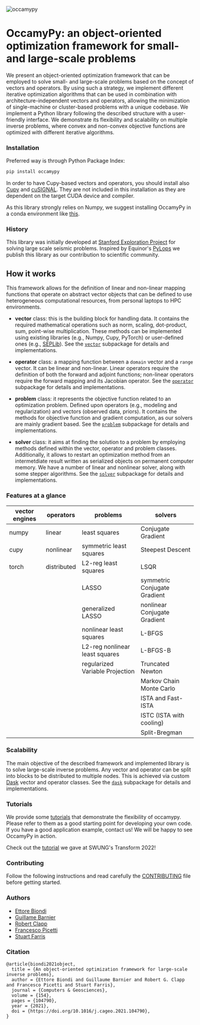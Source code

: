 ![occamypy](readme_img/logo192.png)

# OccamyPy: an object-oriented optimization framework for small- and large-scale problems

We present an object-oriented optimization framework that can be employed to solve
small- and large-scale problems based on the concept of vectors and operators.
By using such a strategy, we implement different iterative optimization algorithms
that can be used in combination with architecture-independent vectors and operators,
allowing the minimization of single-machine or cluster-based problems with a unique codebase.
We implement a Python library following the described structure with a user-friendly interface.
We demonstrate its flexibility and scalability on multiple inverse problems,
where convex and non-convex objective functions are optimized with different iterative algorithms.

### Installation
Preferred way is through Python Package Index:
```bash
pip install occamypy
```
In order to have Cupy-based vectors and operators, you should install also [Cupy](https://docs.cupy.dev/en/stable/install.html#install-cupy) and [cuSIGNAL](https://github.com/rapidsai/cusignal#installation).
They are not included in this installation as they are dependent on the target CUDA device and compiler.

As this library strongly relies on Numpy, we suggest installing OccamyPy in a conda environment like [this](./envs/env.yml).

### History
This library was initially developed at
[Stanford Exploration Project](http://zapad.stanford.edu/ettore88/python-solver)
for solving large scale seismic problems.
Inspired by Equinor's [PyLops](https://github.com/equinor/pylops)
we publish this library as our contribution to scientific community.

## How it works
This framework allows for the definition of linear and non-linear mapping functions that
operate on abstract vector objects that can be defined to use
heterogeneous computational resources, from personal laptops to HPC environments.

- **vector** class: this is the building block for handling data. It contains the required
mathematical operations such as norm, scaling, dot-product, sum, point-wise multiplication.
These methods can be implemented using existing libraries (e.g., Numpy, Cupy, PyTorch) or
user-defined ones (e.g., [SEPLib](http://sepwww.stanford.edu/doku.php?id=sep:software:seplib)).
See the [`vector`](./occamypy/vector) subpackage for details and implementations.

- **operator** class: a mapping function between a `domain` vector and a `range` vector.
It  can be linear and non-linear.
Linear operators require the definition of both the forward and adjoint functions;
non-linear operators require the forward mapping and its Jacobian operator.
See the [`operator`](./occamypy/operator) subpackage for details and implementations.

- **problem** class: it represents the objective function related to  an optimization problem.
Defined upon operators (e.g., modeling and regularization) and vectors (observed data, priors).
It contains the methods for objective function and gradient computation, as our solvers are mainly gradient based.
See the [`problem`](./occamypy/problem) subpackage for details and implementations.

- **solver** class: it aims at finding the solution to a problem by employing methods
defined within the vector, operator and problem classes.
Additionally, it allows to restart an optimization method from an intermetdiate result
written as serialized objects on permanent computer memory.
We have a number of linear and nonlinear solver, along with some stepper algorithms.
See the [`solver`](./occamypy/solver) subpackage for details and implementations.

### Features at a glance

| vector engines | operators | problems | solvers |
|-|-|-|-|
| numpy | linear      | least squares                   | Conjugate Gradient           |
| cupy  | nonlinear   | symmetric least squares         | Steepest Descent             |
| torch | distributed | L2-reg least squares            | LSQR                         |
|       |             | LASSO                           | symmetric Conjugate Gradient |
|       |             | generalized LASSO               | nonlinear Conjugate Gradient |
|       |             | nonlinear least squares         | L-BFGS                       |
|       |             | L2-reg nonlinear least squares  | L-BFGS-B                     |
|       |             | regularized Variable Projection | Truncated Newton             |
|       |             |                                 | Markov Chain Monte Carlo     |
|       |             |                                 | ISTA and Fast-ISTA           |
|       |             |                                 | ISTC (ISTA with cooling)     |
|       |             |                                 | Split-Bregman                |

### Scalability
The main objective of the described framework and implemented library is to solve large-scale inverse problems.
Any vector and operator can be split into blocks to be distributed to multiple nodes.
This is achieved via custom [Dask](https://dask.org/) vector and operator classes.
See the [`dask`](./occamypy/dask) subpackage for details and implementations.

### Tutorials
We provide some [tutorials](./tutorials) that demonstrate the flexibility of occamypy.
Please refer to them as a good starting point for developing your own code.
If you have a good application example, contact us! We will be happy to see OccamyPy in action.

Check out the [tutorial](https://curvenote.com/@swung/transform-2022-occamypy-an-oo-optimizaton-library/overview) we gave at SWUNG's Transform 2022!

### Contributing
Follow the following instructions and read carefully the [CONTRIBUTING](CONTRIBUTING.md) file before getting started.

### Authors
 - [Ettore Biondi](https://github.com/biondiettore)
 - [Guillame Barnier](https://github.com/gbarnier)
 - [Robert Clapp](http://zapad.stanford.edu/bob)
 - [Francesco Picetti](https://github.com/fpicetti)
 - [Stuart Farris](http://zapad.stanford.edu/sfarris)

### Citation
```
@article{biondi2021object,
  title = {An object-oriented optimization framework for large-scale inverse problems},
  author = {Ettore Biondi and Guillaume Barnier and Robert G. Clapp and Francesco Picetti and Stuart Farris},
  journal = {Computers & Geosciences},
  volume = {154},
  pages = {104790},
  year = {2021},
  doi = {https://doi.org/10.1016/j.cageo.2021.104790},
}
```
